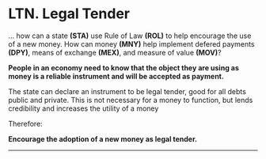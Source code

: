 # LTN. Legal Tender

... how can a state **(STA)** use Rule of Law **(ROL)** to help encourage the use of a new money. How can money **(MNY)** help implement defered payments **(DPY)**, means of exchange **(MEX)**, and measure of value **(MOV)**?

**People in an economy need to know that the object they are using as money is a reliable instrument and will be accepted as payment.**

The state can declare an instrument to be legal tender, good for all debts public and private.  This is not necessary for a money to function, but lends credibility and increases the utility of a money

Therefore:

**Encourage the adoption of a new money as legal tender.**

----------









